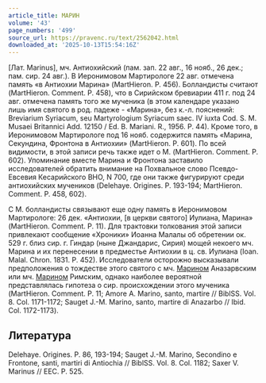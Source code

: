 ```yaml
---
article_title: МАРИН
volume: '43'
page_numbers: '499'
source_url: https://pravenc.ru/text/2562042.html
downloaded_at: '2025-10-13T15:54:16Z'
---
```


[Лат. Marinus], мч. Антиохийский (пам. зап. 22 авг., 16 нояб., 26 дек.; пам. сир. 24 авг.). В Иеронимовом Мартирологе 22 авг. отмечена память «в Антиохии Марина» (MartHieron. Р. 456). Болландисты считают (MartHieron. Comment. P. 458), что в Сирийском бревиарии 411 г. под 24 авг. отмечена память того же мученика (в этом календаре указано лишь имя святого в род. падеже - «Марина», без к.-л. пояснений: Breviarium Syriacum, seu Martyrologium Syriacum saec. IV iuxta Cod. S. M. Musaei Britannici Add. 12150 / Ed. B. Mariani. R., 1956. Р. 44). Кроме того, в Иеронимовом Мартирологе под 16 нояб. содержится память «Марина, Секундина, Фронтона в Антиохии» (MartHieron. P. 601). По всей видимости, в этой записи речь также идет о М. (MartHieron. Comment. P. 602). Упоминание вместе Марина и Фронтона заставило исследователей обратить внимание на Похвальное слово Псевдо-Евсевия Кесарийского BHO, N 700, где они также фигурируют среди антиохийских мучеников (Delehaye. Origines. P. 193-194; MartHieron. Comment. P. 458, 602).

С М. болландисты связывают еще одну память в Иеронимовом Мартирологе: 26 дек. «Антиохии, [в церкви святого] Иулиана, Марина» (MartHieron. Comment. Р. 11). Для трактовки толкования этой записи привлекают сообщение «Хроники» Иоанна Малалы об обретении ок. 529 г. близ сир. г. Гиндар (ныне Джандарис, Сирия) мощей некоего мч. Марина и их перенесении в предместье Антиохии в ц. св. Иулиана (Ioan. Malal. Chron. 1831. Р. 452). Исследователи осторожно высказывали предположения о тождестве этого святого с мч. [Марином](https://pravenc.ru/text/Марином.html) Аназарвским или мч. [Марином](https://pravenc.ru/text/Марином.html) Римским, однако наиболее вероятной представлялась гипотеза о сир. происхождении этого мученика (MartHieron. Comment. Р. 11; Amore A. Marino, santo, martire // BiblSS. Vol. 8. Col. 1171-1172; Sauget J.-M. Marino, santo, martire di Anazarbo // Ibid. Col. 1172-1173).

## Литература

Delehaye. Origines. P. 86, 193-194; Sauget J.-M. Marino, Secondino e Frontone, santi, martiri di Antiochia // BiblSS. Vol. 8. Col. 1182; Saxer V. Marinus // EEC. P. 525.
